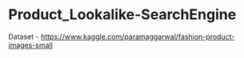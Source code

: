 # Product_Lookalike-SearchEngine

Dataset - https://www.kaggle.com/paramaggarwal/fashion-product-images-small
